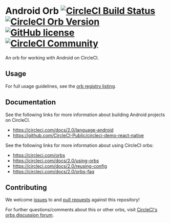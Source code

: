 # Android Orb [![CircleCI Build Status](https://circleci.com/gh/CircleCI-Public/android-orb.svg?style=shield "CircleCI Build Status")](https://circleci.com/gh/CircleCI-Public/android-orb) [![CircleCI Orb Version](https://img.shields.io/badge/endpoint.svg?url=https://badges.circleci.io/orb/circleci/android)](https://circleci.com/orbs/registry/orb/circleci/android) [![GitHub license](https://img.shields.io/badge/license-MIT-blue.svg)](https://raw.githubusercontent.com/CircleCI-Public/android-orb/master/LICENSE) [![CircleCI Community](https://img.shields.io/badge/community-CircleCI%20Discuss-343434.svg)](https://discuss.circleci.com/c/ecosystem/orbs)

An orb for working with Android on CircleCI.

## Usage

For full usage guidelines, see the [orb registry listing](https://circleci.com/orbs/registry/orb/circleci/android).

## Documentation

See the following links for more information about building Android projects on CircleCI.

- https://circleci.com/docs/2.0/language-android
- https://github.com/CircleCI-Public/circleci-demo-react-native

See the following links for more information about using CircleCI orbs:

- https://circleci.com/orbs
- https://circleci.com/docs/2.0/using-orbs
- https://circleci.com/docs/2.0/reusing-config
- https://circleci.com/docs/2.0/orbs-faq

## Contributing

We welcome [issues](https://github.com/CircleCI-Public/android-orb/issues) to and [pull requests](https://github.com/CircleCI-Public/android-orb/pulls) against this repository!

For further questions/comments about this or other orbs, visit [CircleCI's orbs discussion forum](https://discuss.circleci.com/c/orbs).
